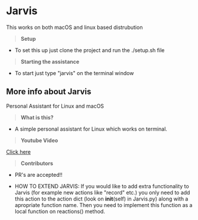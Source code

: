 # Jarvis
This works on both macOS and linux based distrubution

> **Setup**

- To set this up just clone the project and run the ./setup.sh file

> **Starting the assistance**

- To start just type "jarvis" on the terminal window


## More info about Jarvis
Personal Assistant for Linux and macOS

> **What is this?**

- A simple personal assistant for Linux which works on terminal.

> **Youtube Video**

[Click here](https://www.youtube.com/watch?v=PR-nxqmG3V8)

> **Contributors**

- PR's are accepted!!

- HOW TO EXTEND JARVIS:
 If you would like to add extra functionality to Jarvis (for example new actions like "record" etc.) you only need to add this action to the action dict (look on __init__(self) in Jarvis.py) along with a apropriate function name. Then you need to implement this function as a local function on reactions() method.
